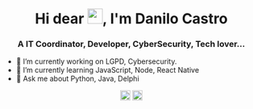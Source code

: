 <h1 align="center">Hi dear <img src="https://raw.githubusercontent.com/kaueMarques/kaueMarques/master/hi.gif" width="30px">, I'm Danilo Castro</h1>
<h3 align="center">A IT Coordinator, Developer, CyberSecurity, Tech lover...</h3>

- 🔭 I’m currently working on LGPD, Cybersecurity.
- 🌱 I’m currently learning JavaScript, Node, React Native
- 💬 Ask me about Python, Java, Delphi
<!--
- 📫 How to reach me: ...
- 😄 Pronouns: ...
- ⚡ Fun fact: ...
-->

<p align="center">
<a href="https://linkedin.com/in/danilo-castro-05802432" target="blank"><img align="center" src="https://cdn.jsdelivr.net/npm/simple-icons@3.0.1/icons/linkedin.svg" alt="maykbrito" height="20" width="20" /></a>
<a href="https://instagram.com/danilocc.sistemas" target="blank"><img align="center" src="https://cdn.jsdelivr.net/npm/simple-icons@3.0.1/icons/instagram.svg" alt="maykbrito" height="20" width="20" /></a>
</p>

